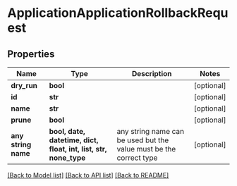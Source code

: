 # ApplicationApplicationRollbackRequest


## Properties
Name | Type | Description | Notes
------------ | ------------- | ------------- | -------------
**dry_run** | **bool** |  | [optional] 
**id** | **str** |  | [optional] 
**name** | **str** |  | [optional] 
**prune** | **bool** |  | [optional] 
**any string name** | **bool, date, datetime, dict, float, int, list, str, none_type** | any string name can be used but the value must be the correct type | [optional]

[[Back to Model list]](../README.md#documentation-for-models) [[Back to API list]](../README.md#documentation-for-api-endpoints) [[Back to README]](../README.md)



